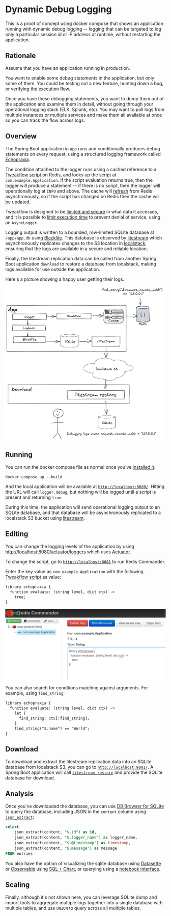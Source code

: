 # Dynamic Debug Logging

This is a proof of concept using docker compose that shows an application running with dynamic debug logging -- logging that can be targeted to log only a particular session id or IP address at runtime, without restarting the application.

## Rationale

Assume that you have an application running in production.  

You want to enable some debug statements in the application, but only some of them.  You could be testing out a new feature, hunting down a bug, or verifying the execution flow.

Once you have these debugging statements, you want to dump them out of the application and examine them in detail, without going through your operational logging stack (ELK, Splunk, etc).  You may want to pull logs from multiple instances or multiple services and make them all available at once so you can track the flow across logs.

## Overview

The Spring Boot application in `app` runs and conditionally produces debug statements on every request, using a structured logging framework called [Echopraxia](https://github.com/tersesystems/echopraxia).  

The condition attached to the logger runs using a cached reference to a [Tweakflow script](https://github.com/tersesystems/echopraxia#dynamic-conditions-with-scripts) on Redis, and looks up the script at `com.example.Application`. If the script evaluation returns true, then the logger will produce a statement -- if there is no script, then the logger will operationally log at `INFO` and above.  The cache will [refresh](https://github.com/ben-manes/caffeine/wiki/Refresh) from Redis asynchronously, so if the script has changed on Redis then the cache will be updated.  

Tweakflow is designed to be [limited and secure](https://twineworks.github.io/tweakflow/#why-tweakflow) in what data it accesses, and it is possible to [limit execution time](https://twineworks.github.io/tweakflow/embedding.html#limiting-evaluation-time) to prevent denial of service, using an `AsyncLogger`.

Logging output is written to a bounded, row-limited SQLite database at `/app/app.db` using [Blacklite](https://github.com/tersesystems/blacklite).  This database is observed by [litestream](https://litestream.io/) which asynchronously replicates changes to the S3 location in [localstack](https://github.com/localstack/localstack), ensuring that the logs are available in a secure and reliable location.

Finally, the litestream replication data can be called from another Spring Boot application `download` to restore a database from localstack, making logs available for use outside the application.

Here's a picture showing a happy user getting their logs.

![workflow.png](images/workflow.png)

## Running

You can run the docker compose file as normal once you've [installed it](https://docs.docker.com/compose/install/).

```
docker-compose up --build
```

And the local application will be available at [`http://localhost:8080/`](http://localhost:8080).  Hitting the URL will call `logger.debug`, but nothing will be logged until a script is present and returning `true`.

During this time, the application will send operational logging output to an SQLite database, and that database will be asynchronously replicated to a localstack S3 bucket using [litestream](litestream.io/).

## Editing

You can change the logging levels of the application by using [http://localhost:8080/actuator/loggers](http://localhost:8080/actuator/loggers) which uses [Actuator](https://docs.spring.io/spring-boot/docs/2.5.6/reference/html/actuator.html#actuator.loggers).

To change the script, go to [`http://localhost:8081`](http://localhost:8081) to run Redis Commander.

Enter the key value as `com.example.Application` with the following [Tweakflow script](https://github.com/tersesystems/echopraxia#dynamic-conditions-with-scripts) as value:

```
library echopraxia {
  function evaluate: (string level, dict ctx) ->
    true;
}
```

![redis-commander.png](images/redis-commander.png)

You can also search for conditions matching against arguments.  For example, using `find_string`:

```
library echopraxia {
  function evaluate: (string level, dict ctx) ->
    let {
      find_string: ctx[:find_string];
    }
    find_string("$.name") == "World";
}
```

## Download

To download and extract the litestream replication data into an SQLite database from localstack S3, you can go to [`http://localhost:9001/`](http://localhost:9001).  A Spring Boot application will call [`litestream restore`](https://litestream.io/reference/restore/) and provide the SQLite database for download.

## Analysis

Once you've downloaded the database, you can use [DB Browser for SQLite](https://sqlitebrowser.org/) to query the database, including JSON in the `content` column using [`json_extract`](https://www.sqlite.org/json1.html#jex):

```sql
select 
	json_extract(content, "$.id") as id, 
	json_extract(content, "$.logger_name") as logger_name,
	json_extract(content, "$.@timestamp") as timestamp,
	json_extract(content, "$.message") as message
FROM entries
```

You also have the option of visualizing the sqlite database using [Datasette](https://datasette.io/) or [Observable](observablehq.com/) using [SQL + Chart](https://observablehq.com/@observablehq/sql-chart), or querying using a [notebook interface](https://tersesystems.com/blog/2019/09/28/applying-data-science-to-logs-for-developer-observability/).

## Scaling

Finally, although it's not shown here, you can leverage SQLite dump and import tools to aggregate multiple logs together into a single database with multiple tables, and use `UNION` to query across all multiple tables.   
